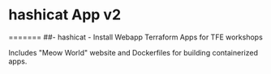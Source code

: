 # hashicat App v2
=======
##- hashicat - Install Webapp
Terraform Apps for TFE workshops

Includes "Meow World" website and Dockerfiles for building containerized apps.
